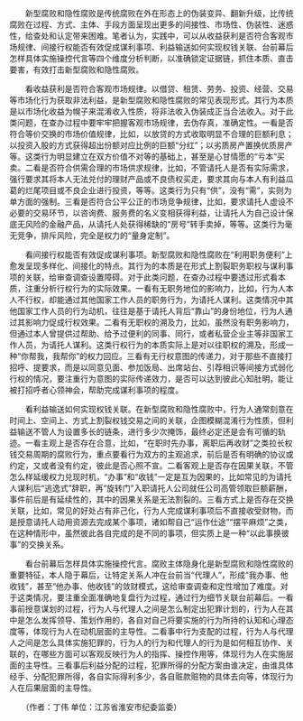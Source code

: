 　　新型腐败和隐性腐败是传统腐败在外在形态上的伪装变异、翻新升级，比传统腐败在过程、方式、主体、手段方面呈现出更多的间接性、市场性、伪装性、迷惑性，给查处和认定带来困难。笔者认为，实践中，可以从收益获利是否符合客观市场规律、间接行权能否有效促成谋利事项、利益输送如何实现权钱关联、台前幕后怎样具体实施操控代言等四个维度分析判断，以准确锁定证据链，抓住本质、直击要害，有效打击新型腐败和隐性腐败。

　　看收益获利是否符合客观市场规律。以借贷、租赁、劳务、投资、经营、交易等市场化行为获取非法利益，是新型腐败和隐性腐败的常见表现形式。其行为本质是以市场化收益为幌子来混淆收入性质，将非法收入伪装成正当合法收入。对于此类问题，在查办过程中要牢牢把握客观市场规律，去伪存真，准确定性。一看是否符合等价交换的市场价值规律，比如，以放贷的方式收取明显不合理的巨额利息；以投资入股的方式获得超出份额对应比例的巨额“分红”；以劣质房产置换优质房产等。这类行为明显建立在双方价值不对等的基础上，甚至是心甘情愿的“亏本”买卖。二看是否符合供需合理的市场供求规律，比如，不管请托人是否有实际需求，强行要求其将本人无法兑付的理财产品或不良债权买走，要求其向与本人有利益瓜葛的烂尾项目或不良企业进行投资，等等。这类行为只有“供”，没有“需”，实则为单方面的强制。三看是否符合公平公正的市场竞争规律，比如，要求请托人虚设不必要的交易环节，以咨询费、服务费的名义变相获得利益，让请托人为自己设计保底无风险的金融产品，从请托人处获得稀缺的“房号”转手卖掉，等等。这类行为毫无竞争，排斥风险，完全是权力的“量身定制”。

　　看间接行权能否有效促成谋利事项。新型腐败和隐性腐败在“利用职务便利”上愈发呈现多样化、间接化的特点。其行为的本质是在形式上割裂职务职权与谋利事项的关联，给审查调查设置障碍。对于此类问题，在查办过程中要透过形式看本质，注重分析行权行为的实际效果。一看有无职务地位的影响力，比如，行为人本人不行权，却能通过其他国家工作人员的职务行为，为请托人谋利。这类情况中其他国家工作人员的行为动机，往往是基于请托人背后“靠山”的身份地位，行为人通过其影响力促成行权效果。二看有无职权的溯及力，比如，虽然没有职务影响力，但通过本人曾提供过帮助、给予过便利的同事、同行，或者私营企业主等非国家工作人员，为请托人谋利。这类行权行为的本质实际上是对以往职权的溯及，形成一种“你帮我，我帮你”的权力回应。三看有无行权意图的传递力，对于那些不直接打招呼、提要求，而是以同意见面、参加饭局、出席站台、引荐相识等间接方式弱化行权的情况，要注重行为意图的实际传递效力，是否可以达到彼此心知肚明，能让被打招呼者心领神会，帮助完成谋利事项的程度。

　　看利益输送如何实现权钱关联。在新型腐败和隐性腐败中，行为人通常刻意在时间上、空间上、方式上割裂权钱交易之间的关联，企图模糊混淆行为性质，但利益输送不管人为设置多长的链条，进行多少次掩饰，最终必定还是会有可循的轨迹。一看主观上是否存在合意，比如，“在职时先办事，离职后再收财”之类拉长权钱交易周期的腐败行为，重点要看行为双方的主观追求，前后是否有明确的协议或约定，又或者没有约定，彼此是否心照不宣。二看客观上是否存在因果关联，不管怎么样延缓权力兑现时机，“办事”和“收钱”一定是互为因果的，比如常见的为请托人谋利后“逃逸式”辞职，再“旋转门”入职请托人公司就任公司高管领取巨额薪酬，事件前后是有延续性的，其中的因果关系是无法割裂的。三看方式上是否存在交换关联，比如，常见的好处占有非己化，行为人完成谋利事项后不直接收受财物，而是授意请托人动用资源去完成某个事项，诸如帮自己“运作仕途”“摆平麻烦”之类，在这种情形中，虽然彼此各自完成的是不同的事项，但实质上是一种“以此事换彼事”的交换关系。

　　看台前幕后怎样具体实施操控代言。腐败主体隐身化是新型腐败和隐性腐败的重要特征，本人隐于幕后，让特定关系人冲在台前当“代理人”，形成“我办事、他收钱”，甚至“他办事、他收钱”的敛财模式，这给审查调查和定性增加了难度。对于这类情况，要注重全面准确地复盘行为过程，通过行为细节关联台前幕后。一看事前授意谋划的过程，行为人与代理人之间是怎么制定出犯罪计划的，行为人在其中是怎么发挥领导、策划作用的，各自对自己将要实施的行为所持的认知和心理态度等，体现行为人在动机层面的主导性。二看事中行为支配的过程，行为人与代理人之间是怎么具体实施犯罪的，行为人的行为和代理人的行为是如何相互协作、关联的，在哪些方面可以客观反映行为人的指挥、操控作用等，体现行为人在实施层面的主导性。三看事后利益分配的过程，犯罪所得的分配方案由谁决定，由谁具体经手、分配犯罪所得，各自实际得利多少，各自赃款赃物的具体去向等，体现行为人在后果层面的主导性。

　　（作者：丁伟 单位：江苏省淮安市纪委监委）